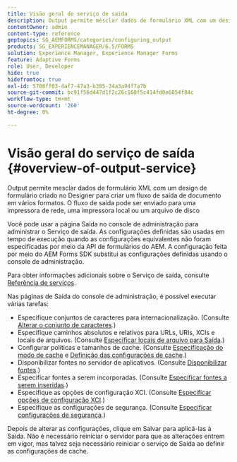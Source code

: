 ```yaml
---
title: Visão geral do serviço de saída
description: Output permite mesclar dados de formulário XML com um design de formulário criado no Designer para criar um fluxo de saída de documento em vários formatos.
contentOwner: admin
content-type: reference
geptopics: SG_AEMFORMS/categories/configuring_output
products: SG_EXPERIENCEMANAGER/6.5/FORMS
solution: Experience Manager, Experience Manager Forms
feature: Adaptive Forms
role: User, Developer
hide: true
hidefromtoc: true
exl-id: 5708ff03-4af7-47a3-b385-34a3a94f7a7b
source-git-commit: bc91f56d447d1f2c26c160f5c414fd0e6054f84c
workflow-type: tm+mt
source-wordcount: '260'
ht-degree: 0%

---
```


# Visão geral do serviço de saída {#overview-of-output-service}

Output permite mesclar dados de formulário XML com um design de formulário criado no Designer para criar um fluxo de saída de documento em vários formatos. O fluxo de saída pode ser enviado para uma impressora de rede, uma impressora local ou um arquivo de disco

Você pode usar a página Saída no console de administração para administrar o Serviço de saída. As configurações definidas são usadas em tempo de execução quando as configurações equivalentes não foram especificadas por meio da API de formulários do AEM. A configuração feita por meio do AEM Forms SDK substitui as configurações definidas usando o console de administração.

Para obter informações adicionais sobre o Serviço de saída, consulte [Referência de serviços](https://www.adobe.com/go/learn_aemforms_services_61).

Nas páginas de Saída do console de administração, é possível executar várias tarefas:

* Especifique conjuntos de caracteres para internacionalização. (Consulte [Alterar o conjunto de caracteres](/help/forms/using/admin-help/change-character-set.md#change-the-character-set).)
* Especifique caminhos absolutos e relativos para URLs, URIs, XCIs e locais de arquivos. (Consulte [Especificar locais de arquivo para Saída](/help/forms/using/admin-help/specify-file-locations-output.md#specify-file-locations-for-output).)
* Configurar políticas e tamanhos de cache. (Consulte [Especificação do modo de cache](/help/forms/using/admin-help/configuring-caching-output.md#specifying-the-cache-mode) e [Definição das configurações de cache](/help/forms/using/admin-help/configuring-caching-output.md#configuring-cache-settings).)
* Disponibilizar fontes no servidor de aplicativos. (Consulte [Disponibilizar fontes](/help/forms/using/admin-help/make-fonts-available.md#make-fonts-available).)
* Especificar fontes a serem incorporadas. (Consulte [Especificar fontes a serem inseridas](/help/forms/using/admin-help/specify-fonts-embed.md#specify-fonts-to-embed).)
* Especifique as opções de configuração XCI. (Consulte [Especificar opções de configuração XCI](/help/forms/using/admin-help/specify-xci-configuration-options.md#specify-xci-configuration-options).)
* Especifique as configurações de segurança. (Consulte [Especificar configurações de segurança](/help/forms/using/admin-help/specify-security-settings.md#specify-security-settings).)

Depois de alterar as configurações, clique em Salvar para aplicá-las à Saída. Não é necessário reiniciar o servidor para que as alterações entrem em vigor, mas talvez seja necessário reiniciar o serviço de Saída ao definir as configurações de cache.
